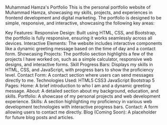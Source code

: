 Muhammad Hamza's Portfolio
This is the personal portfolio website of Muhammad Hamza, showcasing my skills, projects, and experiences in frontend development and digital marketing. The portfolio is designed to be simple, responsive, and interactive, showcasing the following key areas:

Key Features:
Responsive Design: Built using HTML, CSS, and Bootstrap, the portfolio is fully responsive, ensuring it works seamlessly across all devices.
Interactive Elements: The website includes interactive components like a dynamic greeting message based on the time of day and a contact form.
Showcasing Projects: The portfolio section highlights a few of the projects I have worked on, such as a simple calculator, responsive web designs, and interactive forms.
Skill Progress Bars: Displays my skills in HTML, CSS, and JavaScript, with progress bars to show the proficiency level.
Contact Form: A contact section where users can send messages directly to me.
Technologies Used:
HTML5
CSS3
JavaScript
Bootstrap 5
Pages:
Home: A brief introduction to who I am and a dynamic greeting message.
About: A detailed section about my background, education, and skills.
Portfolio: A showcase of my personal projects and web development experience.
Skills: A section highlighting my proficiency in various web development technologies with interactive progress bars.
Contact: A form allowing users to contact me directly.
Blog (Coming Soon): A placeholder for future blog posts and articles.
